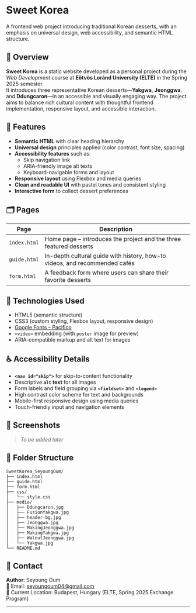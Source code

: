 # Sweet Korea

A frontend web project introducing traditional Korean desserts, with an emphasis on universal design, web accessibility, and semantic HTML structure.

## 📌 Overview

**Sweet Korea** is a static website developed as a personal project during the *Web Development* course at **Eötvös Loránd University (ELTE)** in the Spring 2025 semester.  
It introduces three representative Korean desserts—**Yakgwa**, **Jeonggwa**, and **Ddungcaron**—in an accessible and visually engaging way. The project aims to balance rich cultural content with thoughtful frontend implementation, responsive layout, and accessible interaction.

## 🎯 Features

- **Semantic HTML** with clear heading hierarchy
- **Universal design** principles applied (color contrast, font size, spacing)
- **Accessibility features** such as:
  - Skip navigation link
  - ARIA-friendly image alt texts
  - Keyboard-navigable forms and layout
- **Responsive layout** using Flexbox and media queries
- **Clean and readable UI** with pastel tones and consistent styling
- **Interactive form** to collect dessert preferences

## 🗂 Pages

| Page         | Description                                                                 |
|--------------|-----------------------------------------------------------------------------|
| `index.html` | Home page – introduces the project and the three featured desserts          |
| `guide.html` | In-depth cultural guide with history, how-to videos, and recommended cafés  |
| `form.html`  | A feedback form where users can share their favorite desserts               |

## 🧠 Technologies Used

- HTML5 (semantic structure)
- CSS3 (custom styling, Flexbox layout, responsive design)
- [Google Fonts – Pacifico](https://fonts.google.com/specimen/Pacifico)
- `<video>` embedding (with `poster` image for preview)
- ARIA-compatible markup and alt text for images

## ♿ Accessibility Details

- **`<nav id="skip">`** for skip-to-content functionality
- Descriptive **`alt` text** for all images
- Form labels and field grouping via **`<fieldset>`** and **`<legend>`**
- High contrast color scheme for text and backgrounds
- Mobile-first responsive design using media queries
- Touch-friendly input and navigation elements

## 📸 Screenshots

> _To be added later_

## 📂 Folder Structure

```
SweetKorea_SeyoungOum/
├── index.html
├── guide.html
├── form.html
├── css/
│   └── style.css
├── media/
│   ├── Ddungcaron.jpg
│   ├── FusionYakgwa.jpg
│   ├── header-bg.jpg
│   ├── Jeonggwa.jpg
│   ├── MakingJeonggwa.jpg
│   ├── MakingYakgwa.jpg
│   ├── WalnutJeonggwa.jpg
│   └── Yakgwa.jpg
└── README.md
```

## 📩 Contact

**Author**: Seyoung Oum  
📧 Email: [seyoungoum04@gmail.com](mailto:seyoungoum04@gmail.com)  
📍 Current Location: Budapest, Hungary (ELTE, Spring 2025 Exchange Program)

---
